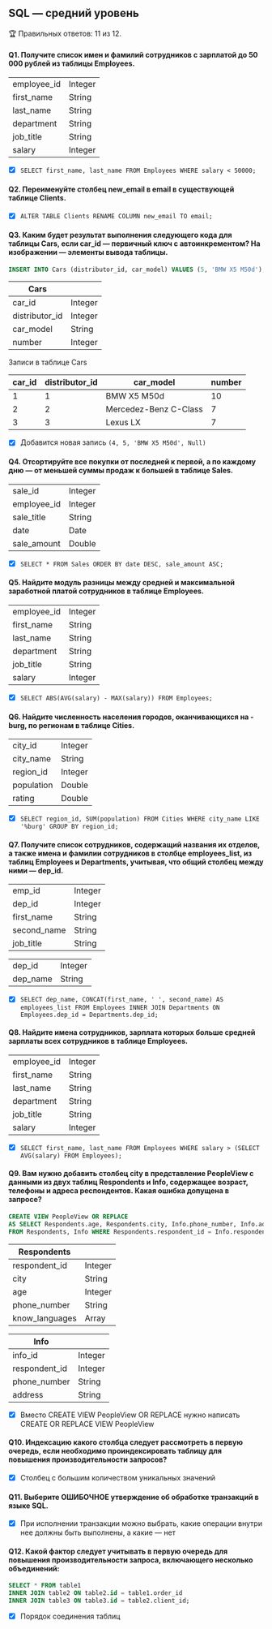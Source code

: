 ## SQL — средний уровень

🏆 Правильных ответов: 11 из 12.

#### Q1. Получите список имен и фамилий сотрудников с зарплатой до 50 000 рублей из таблицы Employees.

|          |         |
| ----------- | ------- |
| employee_id | Integer |
| first_name  | String  |
| last_name   | String  |
| department  | String  |
| job_title   | String  |
| salary      | Integer |

- [x] `SELECT first_name, last_name FROM Employees WHERE salary < 50000;`

#### Q2. Переименуйте столбец new_email в email в существующей таблице Clients.

- [x] `ALTER TABLE Clients RENAME COLUMN new_email TO email;`

#### Q3. Каким будет результат выполнения следующего кода для таблицы Cars, если car_id — первичный ключ с автоинкрементом? На изображении — элементы вывода таблицы.

```sql
INSERT INTO Cars (distributor_id, car_model) VALUES (5, 'BMW X5 M50d');
```


|  Cars          |         |
| -------------- | ------- |
| car_id         | Integer |
| distributor_id | Integer |
| car_model      | String  |
| number         | Integer |

Записи в таблице Cars

| car_id | distributor_id | car_model             | number |
| ------ | -------------- | --------------------- | ------ |
| 1      | 1              | BMW X5 M50d           | 10     |
| 2      | 2              | Mercedez-Benz C-Class | 7      |
| 3      | 3              | Lexus LX              | 7      |

- [x] Добавится новая запись `(4, 5, 'BMW X5 M50d', Null)`

#### Q4. Отсортируйте все покупки от последней к первой, а по каждому дню — от меньшей суммы продаж к большей в таблице Sales.

|              |         |
| ------------ | ------- |
| sale_id      | Integer |
| employee_id  | Integer |
| sale_title | String  |
| date         | Date    |
| sale_amount  | Double  |

- [x] `SELECT * FROM Sales ORDER BY date DESC, sale_amount ASC;`

#### Q5. Найдите модуль разницы между средней и максимальной заработной платой сотрудников в таблице Employees.

|             |         |
| ----------- | ------- |
| employee_id | Integer |
| first_name  | String  |
| last_name   | String  |
| department  | String  |
| job_title   | String  |
| salary      | Integer |

- [x] `SELECT ABS(AVG(salary) - MAX(salary)) FROM Employees;`

#### Q6. Найдите численность населения городов, оканчивающихся на -burg, по регионам в таблице Cities.

|              |         |
| ------------ | ------- |
| city_id      | Integer |
| city_name    | String  |
| region_id    | Integer |
| population   | Double  |
| rating       | Double  |

- [x] `SELECT region_id, SUM(population) FROM Cities WHERE city_name LIKE '%burg' GROUP BY region_id;`

#### Q7. Получите список сотрудников, содержащий названия их отделов, а также имена и фамилии сотрудников в столбце employees_list, из таблиц Employees и Departments, учитывая, что общий столбец между ними — dep_id.

|               |         |
| ------------- | ------- |
| emp_id        | Integer |
| dep_id        | Integer |
| first_name    | String  |
| second_name   | String  |
| job_title     | String  |

|          |         |
|----------|---------|
| dep_id   | Integer |
| dep_name | String  |

- [x] `SELECT dep_name, CONCAT(first_name, ' ', second_name) AS employees_list FROM Employees INNER JOIN Departments ON Employees.dep_id = Departments.dep_id;`

#### Q8. Найдите имена сотрудников, зарплата которых больше средней зарплаты всех сотрудников в таблице Employees.

|             |         |
| ----------- | ------- |
| employee_id | Integer |
| first_name  | String  |
| last_name   | String  |
| department  | String  |
| job_title   | String  |
| salary      | Integer |

- [x] `SELECT first_name, last_name FROM Employees WHERE salary > (SELECT AVG(salary) FROM Employees);`

#### Q9. Вам нужно добавить столбец city в представление PeopleView с данными из двух таблиц Respondents и Info, содержащее возраст, телефоны и адреса респондентов. Какая ошибка допущена в запросе?

```sql
CREATE VIEW PeopleView OR REPLACE
AS SELECT Respondents.age, Respondents.city, Info.phone_number, Info.address
FROM Respondents, Info WHERE Respondents.respondent_id = Info.respondent_id;
```


|  Respondents  |         |
| -------------- | ------- |
| respondent_id  | Integer |
| city           | String  |
| age            | Integer |
| phone_number   | String  |
| know_languages | Array   |

|   Info  |         |
| ------------- | ------- |
| info_id       | Integer |
| respondent_id | Integer |
| phone_number  | String  |
| address       | String  |

- [x] Вместо CREATE VIEW PeopleView OR REPLACE нужно написать CREATE OR REPLACE VIEW PeopleView

#### Q10. Индексацию какого столбца следует рассмотреть в первую очередь, если необходимо проиндексировать таблицу для повышения производительности запросов?

- [x] Столбец с большим количеством уникальных значений

#### Q11. Выберите ОШИБОЧНОЕ утверждение об обработке транзакций в языке SQL.

- [x] При исполнении транзакции можно выбрать, какие операции внутри нее должны быть выполнены, а какие — нет

#### Q12. Какой фактор следует учитывать в первую очередь для повышения производительности запроса, включающего несколько объединений:

```sql
SELECT * FROM table1
INNER JOIN table2 ON table2.id = table1.order_id
INNER JOIN table3 ON table3.id = table2.client_id;
```

- [x] Порядок соединения таблиц
